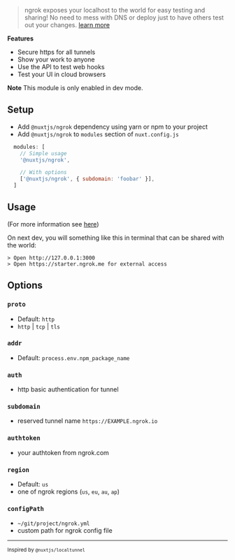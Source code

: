 > ngrok exposes your localhost to the world for easy testing and sharing!
No need to mess with DNS or deploy just to have others test out your changes. [learn more](https://github.com/bubenshchykov/ngrok)

**Features**

- Secure https for all tunnels
- Show your work to anyone
- Use the API to test web hooks
- Test your UI in cloud browsers

**Note** This module is only enabled in dev mode.

## Setup
- Add `@nuxtjs/ngrok` dependency using yarn or npm to your project
- Add `@nuxtjs/ngrok` to `modules` section of `nuxt.config.js`
```js
  modules: [
    // Simple usage
    '@nuxtjs/ngrok',

    // With options
    ['@nuxtjs/ngrok', { subdomain: 'foobar' }],
  ]
````

## Usage
(For more information see [here](https://github.com/bubenshchykov/ngrok))

On next dev, you will something like this in terminal that can be shared with the world:
```
> Open http://127.0.0.1:3000
> Open https://starter.ngrok.me for external access
```

## Options

### `proto`
  - Default: `http`
  - `http` | `tcp` | `tls`

### `addr`
  - Default: `process.env.npm_package_name`

### `auth`
  - http basic authentication for tunnel

### `subdomain`
  - reserved tunnel name `https://EXAMPLE.ngrok.io`

### `authtoken`
  - your authtoken from ngrok.com

### `region`
  - Default: `us`
  - one of ngrok regions (`us`, `eu`, `au`, `ap`)

### `configPath`
  - `~/git/project/ngrok.yml`
  - custom path for ngrok config file

<hr/>

<small>Inspired by `@nuxtjs/localtunnel`
